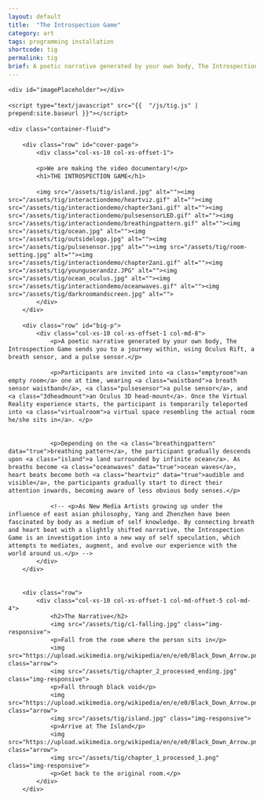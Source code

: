 ```yaml
---
layout: default
title:  "The Introspection Game"
category: art
tags: programming installation
shortcode: tig
permalink: tig
brief: A poetic narrative generated by your own body, The Introspection Game sends you to a journey within, using Oculus Rift, a breath sensor, and a pulse sensor.
---
```


<div class="content-container label-add-border" id="tigpage">

	<div id="imagePlaceholder"></div>

	<script type="text/javascript" src="{{  "/js/tig.js" |  prepend:site.baseurl }}"></script>

	<div class="container-fluid">

		<div class="row" id="cover-page">
			<div class="col-xs-10 col-xs-offset-1">
		
			<p>We are making the video documentary!</p>
			<h1>THE INTROSPECTION GAME</h1>

			<img src="/assets/tig/island.jpg" alt=""><img src="/assets/tig/interactiondemo/heartviz.gif" alt=""><img src="/assets/tig/interactiondemo/chapter3ani.gif" alt=""><img src="/assets/tig/interactiondemo/pulsesensorLED.gif" alt=""><img src="/assets/tig/interactiondemo/breathingpattern.gif" alt=""><img src="/assets/tig/ocean.jpg" alt=""><img src="/assets/tig/outsidelogo.jpg" alt=""><img src="/assets/tig/pulsesensor.jpg" alt=""><img src="/assets/tig/room-setting.jpg" alt=""><img src="/assets/tig/interactiondemo/chapter2ani.gif" alt=""><img src="/assets/tig/younguserandzz.JPG" alt=""><img src="/assets/tig/ocean_oculus.jpg" alt=""><img src="/assets/tig/interactiondemo/oceanwaves.gif" alt=""><img src="/assets/tig/darkroomandscreen.jpg" alt="">
			</div>
		</div>

		<div class="row" id="big-p">
			<div class="col-xs-10 col-xs-offset-1 col-md-8">
				<p>A poetic narrative generated by your own body, The Introspection Game sends you to a journey within, using Oculus Rift, a breath sensor, and a pulse sensor.</p>

				<p>Participants are invited into <a class="emptyroom">an empty room</a> one at time, wearing <a class="waistband">a breath sensor waistband</a>, <a class="pulsesensor">a pulse sensor</a>, and <a class="3dheadmount">an Oculus 3D head-mount</a>. Once the Virtual Reality experience starts, the participant is temporarily teleported into <a class="virtualroom">a virtual space resembling the actual room he/she sits in</a>. </p>


				<p>Depending on the <a class="breathingpattern" data="true">breathing pattern</a>, the participant gradually descends upon <a class="island">a land surrounded by infinite ocean</a>. As breaths become <a class="oceanwaves" data="true">ocean waves</a>, heart beats become both <a class="heartviz" data="true">audible and visible</a>, the participants gradually start to direct their attention inwards, becoming aware of less obvious body senses.</p>

				<!-- <p>As New Media Artists growing up under the influence of east asian philosophy, Yang and Zhenzhen have been fascinated by body as a medium of self knowledge. By connecting breath and heart beat with a slightly shifted narrative, the Introspection Game is an investigation into a new way of self speculation, which attempts to mediates, augment, and evolve our experience with the world around us.</p> -->
			</div>
		</div>


		<div class="row">
			<div class="col-xs-10 col-xs-offset-1 col-md-offset-5 col-md-4">
				<h2>The Narrative</h2>
				<img src="/assets/tig/c1-falling.jpg" class="img-responsive">
				<p>Fall from the room where the person sits in</p>
				<img src="https://upload.wikimedia.org/wikipedia/en/e/e0/Black_Down_Arrow.png" class="arrow">
				<img src="/assets/tig/chapter_2_processed_ending.jpg" class="img-responsive">
				<p>Fall through black void</p>
				<img src="https://upload.wikimedia.org/wikipedia/en/e/e0/Black_Down_Arrow.png" class="arrow">
				<img src="/assets/tig/island.jpg" class="img-responsive">
				<p>Arrive at The Island</p>
				<img src="https://upload.wikimedia.org/wikipedia/en/e/e0/Black_Down_Arrow.png" class="arrow">
				<img src="/assets/tig/chapter_1_processed_1.png" class="img-responsive">
				<p>Get back to the original room.</p>
			</div>
		</div>


</div>